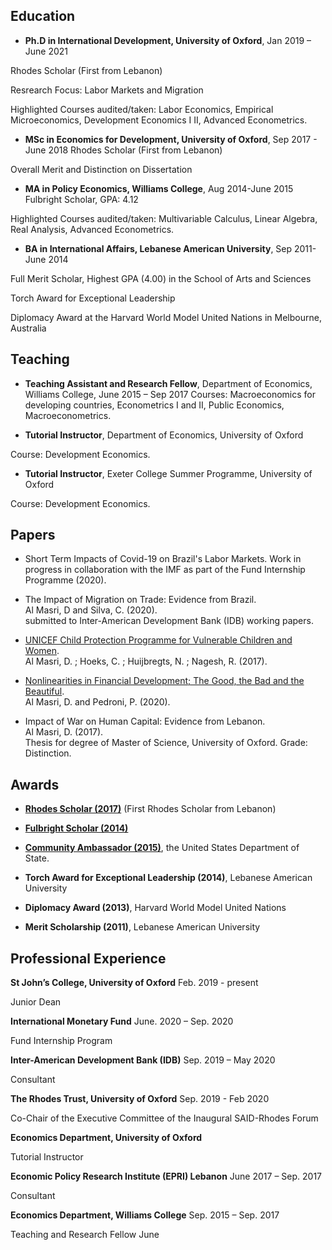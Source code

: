 ## Education 
- **Ph.D in International Development, University of Oxford**, Jan 2019 – June 2021

Rhodes Scholar (First from Lebanon)

Resrearch Focus: Labor Markets and Migration 

Highlighted Courses audited/taken: Labor Economics, Empirical Microeconomics, Development Economics I II, Advanced Econometrics.


- **MSc in Economics for Development, University of Oxford**, Sep 2017 - June 2018
Rhodes Scholar (First from Lebanon)

Overall Merit and Distinction on Dissertation 



- **MA in Policy Economics, Williams College**, Aug 2014-June 2015
Fulbright Scholar, GPA: 4.12 

Highlighted Courses audited/taken: Multivariable Calculus, Linear Algebra, Real Analysis, Advanced Econometrics. 

- **BA in International Affairs, Lebanese American University**, Sep 2011-June 2014

Full Merit Scholar, Highest GPA (4.00) in the School of Arts and Sciences 

Torch Award for Exceptional Leadership

Diplomacy Award at the Harvard World Model United Nations in Melbourne, Australia


## Teaching
- **Teaching Assistant and Research Fellow**, Department of Economics, Williams College, June 2015 – Sep 2017
Courses: Macroeconomics for developing countries, Econometrics I and II, Public Economics, Macroeconometrics. 

- **Tutorial Instructor**,  Department of Economics, University of Oxford

Course: Development Economics. 

- **Tutorial Instructor**, Exeter College Summer Programme, University of Oxford

Course: Development Economics.



## Papers 
- Short Term Impacts of Covid-19 on Brazil's Labor Markets. 
Work in progress in collaboration with the IMF as part of the Fund Internship Programme (2020).

- The Impact of Migration on Trade: Evidence from Brazil.  
Al Masri, D and Silva, C. (2020).  
submitted to Inter-American Development Bank (IDB) working papers.

<!---3. Revisiting the effects of a Peruvian Conditional Cash Transfer on
utilisation of health services by pregnant women and children. 
Al Masri, D. and Smarrelli, G.---> 

- [UNICEF Child Protection Programme for Vulnerable Children and Women](https://www.unicef.org/evaldatabase/files/UNICEFLebanonCPGBVEvaluationReport.pdf).   
Al Masri, D. ; Hoeks, C. ; Huijbregts, N. ; Nagesh, R. (2017). <!--[UNICEF Child Protection Programme for Vulnerable Children and Women](https://www.unicef.org/evaldatabase/files/UNICEFLebanonCPGBVEvaluationReport.pdf).-->  

- [Nonlinearities in Financial Development; The Good, the Bad and the Beautiful](https://drive.google.com/file/d/0B7ffqHyIHo3PVXV0QzFXS2Jna1E/view).   
Al Masri, D. and Pedroni, P. (2020). <!--[Nonlinearities in Financial Development; The Good, the Bad and the Beautiful](https://drive.google.com/file/d/0B7ffqHyIHo3PVXV0QzFXS2Jna1E/view).-->  

- Impact of War on Human Capital: Evidence from Lebanon.  
Al Masri, D. (2017).  
Thesis for degree of Master of Science, University of Oxford. Grade: Distinction. 

## Awards 

- **[Rhodes Scholar (2017)](https://www.rhodeshouse.ox.ac.uk/news-events/latest-news/news/2016/november/rhodes-scholarships-awarded-for-the-middle-east-in-historic-launch/)** (First Rhodes Scholar from Lebanon)  <!--[Rhodes Scholar](https://www.rhodeshouse.ox.ac.uk/news-events/latest-news/news/2016/november/rhodes-scholarships-awarded-for-the-middle-east-in-historic-launch/).-->
- **[Fulbright Scholar (2014)](https://www.amideast.org/news-resources/announcements/lebanon-west-bank-gaza/hope-fund-scholar-fulbright-alumna-win-prestigious-rhodes)**  <!--[Fulbright Scholar](https://www.amideast.org/news-resources/announcements/lebanon-west-bank-gaza/hope-fund-scholar-fulbright-alumna-win-prestigious-rhodes).-->

- **[Community Ambassador (2015)](https://www.amideast.org/news-resources/announcements/lebanon-west-bank-gaza/hope-fund-scholar-fulbright-alumna-win-prestigious-rhodes)**, the United States Department of State.   <!--[Community Ambassador](https://mepilaa.wordpress.com/2015/06/23/whos-who-in-mepi-laa-community-ambassador-diala-el-masri/).-->

- **Torch Award for Exceptional Leadership (2014)**, Lebanese American University 

- **Diplomacy Award (2013)**, Harvard World Model United Nations

- **Merit Scholarship (2011)**, Lebanese American University

## Professional Experience 

**St John’s College, University of Oxford** Feb. 2019 - present

Junior Dean 

**International Monetary Fund**  June. 2020 – Sep. 2020

Fund Internship Program

**Inter-American Development Bank (IDB)**  Sep. 2019 – May 2020

Consultant 

**The Rhodes Trust, University of Oxford**  Sep. 2019 - Feb 2020

Co-Chair of the Executive Committee of the Inaugural SAID-Rhodes Forum 

**Economics Department, University of Oxford** 

Tutorial Instructor

**Economic Policy Research Institute (EPRI) Lebanon**  June 2017 – Sep. 2017

Consultant 

**Economics Department, Williams College**  Sep. 2015 – Sep. 2017

Teaching and Research Fellow June 
